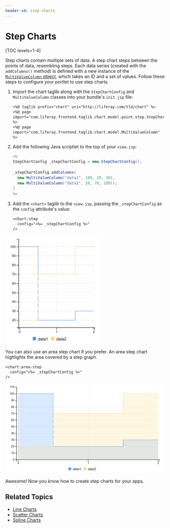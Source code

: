 ```yaml
---
header-id: step-charts
---
```


# Step Charts

[TOC levels=1-4]

Step charts contain multiple sets of data. A step chart steps between the points 
of data, resembling steps. Each data series 
(created with the `addColumns()` method) is defined with a new instance of the 
[`MultiValueColumn` object](@app-ref@/foundation/latest/javadocs/com/liferay/frontend/taglib/chart/model/MultiValueColumn.html), 
which takes an ID and a set of values. Follow these steps to configure your 
portlet to use step charts. 

1.  Import the chart taglib along with the `StepChartConfig` and 
    `MultiValueColumn` classes into your bundle's `init.jsp` file:

    ```markup
    <%@ taglib prefix="chart" uri="http://liferay.com/tld/chart" %>
    <%@ page import="com.liferay.frontend.taglib.chart.model.point.step.StepChartConfig" %>
    <%@ page import="com.liferay.frontend.taglib.chart.model.MultiValueColumn" %>
    ```

2.  Add the following Java scriptlet to the top of your `view.jsp`:

    ```java
    <%
    StepChartConfig _stepChartConfig = new StepChartConfig();

    _stepChartConfig.addColumns(
      new MultiValueColumn("data1", 100, 20, 30),
      new MultiValueColumn("data2", 20, 70, 100));
    }
    %>
    ```

3.  Add the `<chart>` taglib to the `view.jsp`, passing the `_stepChartConfig` 
    as the `config` attribute's value:

    ```markup
    <chart:step
      config="<%= _stepChartConfig %>"
    />
    ```

![Figure 1: A step chart steps between the points of data, resembling steps.](../../../../images/chart-taglib-step.png)

You can also use an area step chart if you prefer. An area step chart highlights 
the area covered by a step graph. 

```markup
<chart:area-step 
  config="<%= _stepChartConfig %>" 
/>
```

![Figure 2: An area step chart highlights the area covered by a step graph.](../../../../images/chart-taglib-area-step.png)

Awesome! Now you know how to create step charts for your apps. 

## Related Topics

- [Line Charts](/docs/7-2/reference/-/knowledge_base/r/line-charts)
- [Scatter Charts](/docs/7-2/reference/-/knowledge_base/r/scatter-charts)
- [Spline Charts](/docs/7-2/reference/-/knowledge_base/r/spline-charts)
